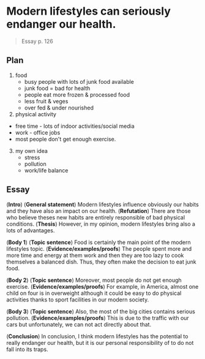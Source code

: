 # Modern lifestyles can seriously endanger our health.

> Essay p. 126

## Plan

1. food
   - busy people with lots of junk food available
   - junk food = bad for health
   - people eat more frozen & processed food
   - less fruit & veges
   - over fed & under nourished
2. physical activity
  - free time - lots of indoor activities/social media
  - work - office jobs
  - most people don't get enough exercise.
3. my own idea
   - stress
   - pollution
   - work/life balance

## Essay

(**Intro**) (**General statement**) Modern lifestyles influence obviously our habits and they have also an impact on our health.
(**Refutation**) There are those who believe theses new habits are entirely responsible of bad physical conditions.
(**Thesis**) However, in my opinion, modern lifestyles bring also a lots of advantages.

(**Body 1**) (**Topic sentence**) Food is certainly the main point of the modern lifestyles topic.
(**Evidence/examples/proofs**) The people spent more and more time and energy at them work and then they are too lazy to cook themselves a balanced dish. Thus, they often make the decision to eat junk food.

(**Body 2**) (**Topic sentence**) Moreover, most people do not get enough exercise.
(**Evidence/examples/proofs**) For example, in America, almost one child on four is in overweight although it could be easy to do physical activities thanks to sport facilities in our modern society.

(**Body 3**) (**Topic sentence**) Also, the most of the big cities contains serious pollution.
(**Evidence/examples/proofs**) This is due to the traffic with our cars but unfortunately, we can not act directly about that.

(**Conclusion**) In conclusion, I think modern lifestyles has the potential to really endanger our health, but it is our personal responsibility of to do not fall into its traps.
